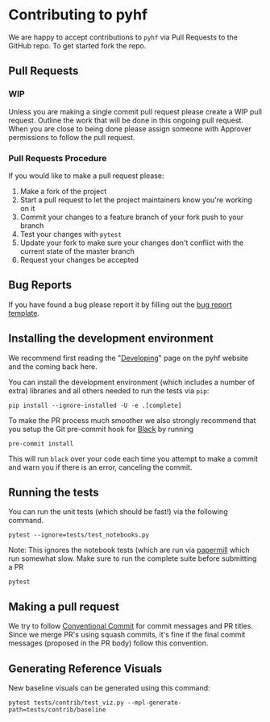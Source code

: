 # Contributing to pyhf

We are happy to accept contributions to `pyhf` via Pull Requests to the GitHub repo. To get started fork the repo.

## Pull Requests

### WIP

Unless you are making a single commit pull request please create a WIP pull request. Outline the work that will be done in this ongoing pull request. When you are close to being done please assign someone with Approver permissions to follow the pull request.

### Pull Requests Procedure

If you would like to make a pull request please:

1. Make a fork of the project
2. Start a pull request to let the project maintainers know you're working on it
3. Commit your changes to a feature branch of your fork push to your branch
4. Test your changes with `pytest`
5. Update your fork to make sure your changes don't conflict with the current state of the master branch
6. Request your changes be accepted

## Bug Reports

If you have found a bug please report it by filling out the [bug report template](https://github.com/scikit-hep/pyhf/issues/new?template=Bug-Report.md&labels=bug&title=Bug+Report+:+Title+Here).

## Installing the development environment

We recommend first reading the "[Developing](https://scikit-hep.org/pyhf/development.html)" page on the pyhf website and the coming back here.

You can install the development environment (which includes a number of extra) libraries and all others needed to run the tests via `pip`:

```
pip install --ignore-installed -U -e .[complete]
```

To make the PR process much smoother we also strongly recommend that you setup the Git pre-commit hook for [Black](https://github.com/psf/black) by running

```
pre-commit install
```

This will run `black` over your code each time you attempt to make a commit and warn you if there is an error, canceling the commit.

## Running the tests

You can run the unit tests (which should be fast!) via the following command.

```
pytest --ignore=tests/test_notebooks.py
```

Note: This ignores the notebook tests (which are run via [papermill](https://github.com/nteract/papermill) which run somewhat slow.
Make sure to run the complete suite before submitting a PR

```
pytest
```

## Making a pull request

We try to follow [Conventional Commit](https://www.conventionalcommits.org/) for commit messages and PR titles. Since we merge PR's using squash commits, it's fine if the final commit messages (proposed in the PR body) follow this convention.

## Generating Reference Visuals

New baseline visuals can be generated using this command:

```
pytest tests/contrib/test_viz.py --mpl-generate-path=tests/contrib/baseline
```
